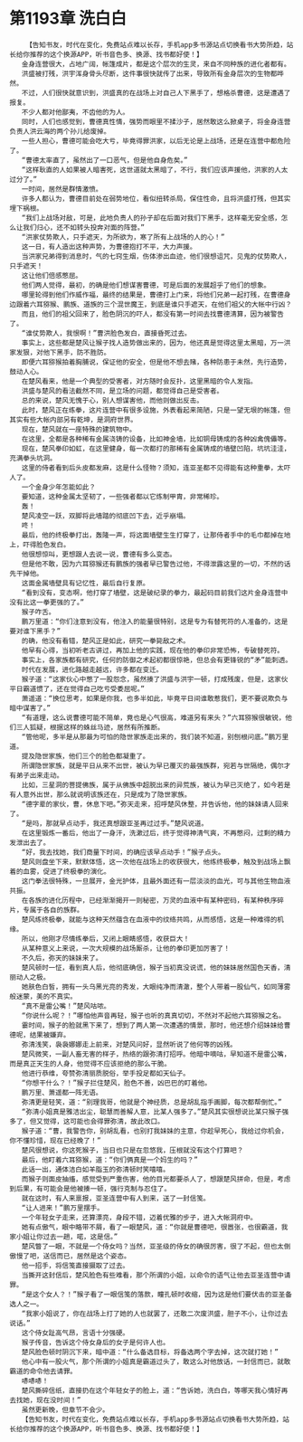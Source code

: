 # 第1193章 洗白白
        【告知书友，时代在变化，免费站点难以长存，手机app多书源站点切换看书大势所趋，站长给你推荐的这个换源APP，听书音色多、换源、找书都好使！】
       金身连营很大，占地广阔，帐篷成片，都是这个层次的生灵，来自不同种族的进化者都有。
       洪盛被打残，洪宇浑身骨头尽断，这件事很快就传了出来，导致所有金身层次的生物都哗然。
       不过，人们很快就意识到，洪盛真的在战场上对自己人下黑手了，想格杀曹德，这是遭遇了报复。
       不少人都对他鄙夷，不齿他的为人。
       同时，人们也感觉到，曹德真性情，强势而眼里不揉沙子，居然敢这么掀桌子，将金身连营负责人洪云海的两个孙儿给废掉。
       一些人担心，曹德可能会吃大亏，毕竟得罪洪家，以后无论是上战场，还是在连营中都危险了。
       “曹德太率直了，虽然出了一口恶气，但是他自身危矣。”
       “这样耿直的人如果被人暗害死，这世道就太黑暗了，不行，我们应该声援他，洪家的人太过分了。”
       一时间，居然是群情激愤。
       许多人都认为，曹德目前处在弱势地位，看似扭转杀局，保住性命，且将洪盛打残，但其实埋下祸根。
       “我们上战场对敌，可是，此地负责人的孙子却在后面对我们下黑手，这样毫无安全感，怎么让我们归心，还不如转头投奔对面的阵营。”
       “洪家仗势欺人，只手遮天，为所欲为，寒了所有上战场的人的心！”
       这一日，有人造出这种声势，为曹德抱打不平，大力声援。
       当洪家兄弟得到消息时，气的七窍生烟，伤体渗出血迹，他们很想诅咒，见鬼的仗势欺人，只手遮天！
       这让他们倍感憋屈。
       他们两人觉得，最初，的确是他们想谋害曹德，可是后面的发展超乎了他们的想象。
       哪里轮得到他们作威作福，最终的结果是，曹德打上门来，将他们兄弟一起打残，在曹德身边跟着六耳猕猴、鹏族、道族的三个混世魔王，到底是谁只手遮天，在他们祖父的大帐中行凶？
       而且，他们的祖父回来了，脸色阴沉的吓人，都没有第一时间去找曹德清算，因为被警告了。
       “谁仗势欺人，我恨啊！”曹洪脸色发白，直接昏死过去。
       事实上，这些都是楚风让猴子找人造势做出来的，因为，他还真是觉得这里太黑暗，万一洪家发狠，对他下黑手，防不胜防。
       即便六耳猕猴拍着胸脯说，保证他的安全，但是他不想去赌，各种防患于未然，先行造势，鼓动人心。
       在楚风看来，他是一个典型的受害者，对方随时会反扑，这里黑暗的令人发指。
       洪盛与楚风的看法截然不同，是立场的问题，都觉得自己是受害者。
       总的来说，楚风无愧于心，别人想谋害他，而他则做出反击。
       此时，楚风正在练拳，这片连营中有很多设施，外表看起来简陋，只是一望无垠的帐篷，但其实有些大帐内部另有乾坤，是洞府世界。
       现在，楚风就在一座特殊的建筑物中。
       在这里，全都是各种稀有金属浇铸的设备，比如神金墙，比如铜母铸成的各种凶禽傀儡等。
       现在，楚风拳印如虹，在这里健身，每一次都打的那稀有金属铸成的墙壁凹陷，坑坑洼洼，充满拳头坑洞。
       这里的侍者看到后头皮都发麻，这是什么怪物？须知，连亚圣都不见得能有这种重拳，太吓人了。
       一个金身少年怎能如此？
       要知道，这种金属太坚韧了，一些强者都以它炼制甲胄，非常稀珍。
       轰！
       楚风凌空一跃，双脚将此墙踏的彻底凹下去，近乎崩塌。
       咚！
       最后，他的终极拳打出，轰隆一声，将这面墙壁生生打穿了，让那侍者手中的毛巾都掉在地上，吓得脸色发白。
       他很想惊叫，更想跟人去说一说，曹德有多么变态。
       但是他不敢，因为六耳猕猴还有鹏族的强者早已警告过他，不得泄露这里的一切，不然的话先干掉他。
       这面金属墙壁具有记忆性，最后自行复原。
       “看到没有，变态啊，他打穿了墙壁，这是破纪录的拳力，最起码目前我们这片金身连营中没有比这一拳更强的了。”
       猴子咋舌。
       鹏万里道：“你们注意到没有，他注入的能量很特别，这是专为有替死符的人准备的，这是要对谁下黑手？”
       的确，他没有看错，楚风正是如此，研究一拳毙敌之术。
       他早有心得，当初听老古讲过，再加上他的实践，现在他的拳印非常恐怖，专破替死符。
       事实上，各家族都有研究，任何的防御之术起初都很惊艳，但总会有更锋锐的“矛”能刺透。
       时代在发展，进化路越走越远，许多都在变迁。
       猴子道：“这家伙心中憋了一股怨念，虽然揍了洪盛与洪宇一顿，打成残废，但是，这家伙平日霸道惯了，还在觉得自己吃亏受委屈呢。”
       萧遥道：“换位思考，如果是你我，也多半如此，毕竟平日间谁敢惹我们，更不要说欺负与暗中谋害了。”
       “有道理，这么说曹德可能不简单，竟也是心气很高，难道另有来头？”六耳猕猴很敏锐，他们三人狐疑，根据这样的蛛丝马迹，居然有所推断。
       “管他呢，多半是从那最为可怕的隐世家族走出来的，我们装不知道，别刨根问底。”鹏万里道。
       提及隐世家族，他们三个的脸色都凝重了。
       所谓隐世家族，就是平日从来不出世，被认为早已覆灭的最强族群，宛若与世隔绝，偶尔才有弟子出来走动。
       比如，三星洞的菩提佛族，属于从佛族中超脱出来的异荒族，被认为早已灭绝了，如今若是有人意外出世，那么就说明该族还在，只是成为了隐世家族。
       “德字辈的家伙，曹，休息下吧。”弥天走来，招呼楚风休整，并告诉他，他的妹妹请人回来了。
       “是吗，那就早点动手，我还真想跟亚圣再过过手。”楚风说道。
       在这里锻炼一番后，他出了一身汗，洗漱过后，终于觉得神清气爽，不再憋闷，过剩的精力发泄出去了。
       “好，我去找她，我们商量下时间，的确应该早点动手！”猴子点头。
       楚风则盘坐下来，默默体悟，这一次他在战场上的收获很大，他练终极拳，触及到战场上飘着的血雾，促进了终极拳的演化。
       这门拳法很特殊，一旦展开，金光护体，且最外面还有一层淡淡的血光，可与其他生物血液共振。
       在各族的进化历程中，已经渐渐揭开一则秘密，万灵的血液中有某种密码，有某种秩序碎片，专属于各自的族群。
       楚风练终极拳，就能与这种天然蕴含在血液中的纹络共鸣，从而感悟，这是一种难得的机缘。
       所以，他刚才尽情练拳后，又闭上眼睛感悟，收获巨大！
       从某种意义上来说，一次大规模的战场厮杀，让他的拳印更加厉害了！
       不久后，弥天的妹妹来了。
       楚风顿时一怔，看到真人后，他彻底确信，猴子当初真没说谎，他的妹妹居然国色天香，清丽动人之极。
       她肤色白皙，拥有一头乌黑光亮的秀发，大眼纯净而清澈，整个人带着一股仙气，如同薄雾般迷蒙，美的不真实。
       “真不是雷公嘴！”楚风咕哝。
       “你说什么呢？！”哪怕他声音再轻，猴子也听的真真切切，不然对不起他六耳猕猴之名。
       霎时间，猴子的脸就黑下来了，想到了两人第一次遭遇的情景，那时，他还想介绍妹妹给曹德呢，结果被嫌弃。
       弥清浅笑，袅袅娜娜走上前来，对楚风问好，显然听说了他何等的凶残。
       楚风微笑，一副人畜无害的样子，热络的跟弥清打招呼。他暗中嘀咕，早知道不是雷公嘴，而是真正天生的人身，他觉得不应该拒绝的那么干脆。
       他进行恭维，夸赞弥清丽质脱俗，举手投足都如天仙子。
       “你想干什么？！”猴子拦住楚风，脸色不善，凶巴巴的盯着他。
       鹏万里、萧遥都一阵无语。
       弥清更是轻笑，道：“别理我哥，他就是个神经质，总是胡乱指手画脚，每次都帮倒忙。”
       “弥清小姐真是雅洁出尘，聪慧而善解人意，比某人强多了。”楚风其实很想说比某只猴子强多了，但又觉得，这可能也会得罪弥清，故此改口。
       猴子道：“曹，我警告你，别胡乱看，也别打我妹妹的主意，你趁早死心，我给过你机会，你不懂珍惜，现在已经晚了！”
       楚风很想说，你这死猴子，当日也只是在忽悠我，压根就没有这个打算吧？
       最后，他盯着六耳猕猴，道：“你们俩真是一个妈生的吗？”
       此话一出，通体洁白如羊脂玉的弥清顿时笑嘻嘻。
       而猴子则面皮抽搐，感觉受到严重伤害，他的目光都要杀人了，想跟楚风拼命，但是，考虑到后果，有可能会是他被揍一顿，强行克制与忍住了。
       就在这时，有人来禀报，亚圣连营中有人到来，送了一封信笺。
       “让人进来！”鹏万里摆手。
       一个年轻女子走来，还算漂亮，身段不错，迈着优雅的步子，进入大帐洞府中。
       她有点傲气，眼中略带不屑，看了一眼楚风，道：“你就是曹德吧，很嚣张，也很霸道，我家小姐让你过去一趟，喏，这是信。”
       楚风瞥了一眼，不就是一个侍女吗？当然，亚圣级的侍女的确很厉害，很了不起，但也太倒傲慢了吧，送信而已，居然是这个姿态。
       他一招手，将信笺直接摄取了过去。
       当撕开这封信后，楚风脸色有些难看，那个所谓的小姐，以命令的语气让他去亚圣连营中请罪。
       “是这个女人？！”猴子看了一眼信笺的落款，瞳孔顿时收缩，因为这是他们要伏击的亚圣备选人之一。
       “我家小姐说了，你在战场上打了她的人也就罢了，还敢二次废洪盛，胆子不小，让你过去说话。”
       这个侍女趾高气昂，言语十分强硬。
       猴子传音，告诉这个侍女身后的女子是何许人也。
       楚风脸色顿时阴沉下来，暗中道：“什么备选目标，将备选两个字去掉，这次就打她！”
       他心中有一股火气，那个所谓的小姐真是霸道过头了，敢这么对他放话，一封信而已，就敢霸道的命令他去请罪。
       哧哧哧！
       楚风撕碎信纸，直接扔在这个年轻女子的脸上，道：“告诉她，洗白白，等哪天我心情好再去找她，现在没时间！”
       虽然更新晚，但章节不会少。
       【告知书友，时代在变化，免费站点难以长存，手机app多书源站点切换看书大势所趋，站长给你推荐的这个换源APP，听书音色多、换源、找书都好使！】